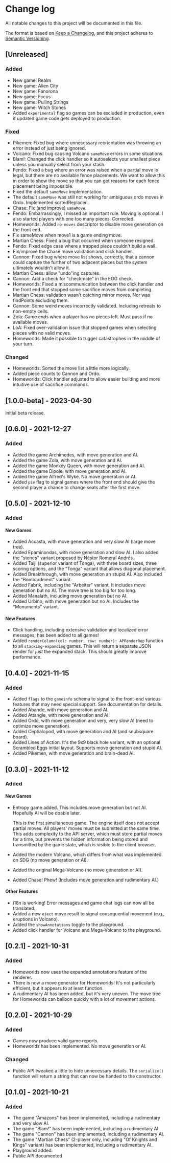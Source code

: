 # Change log

All notable changes to this project will be documented in this file.

The format is based on [Keep a Changelog](https://keepachangelog.com/en/1.0.0/),
and this project adheres to [Semantic Versioning](https://semver.org/spec/v2.0.0.html).

## [Unreleased]

### Added

* New game: Realm
* New game: Alien City
* New game: Fanorona
* New game: Focus
* New game: Pulling Strings
* New game: Witch Stones
* Added `experimental` flag so games can be excluded in production, even if updated game code gets deployed to production.

### Fixed

* Pikemen: Fixed bug where unnecessary reorientation was throwing an error instead of just being ignored.
* Volcano: Fixed bug causing Volcano `sameMove` errors in some situations.
* Blam!: Changed the click handler so it autoselects your smallest piece unless you manually select from your stash.
* Fendo: Fixed a bug where an error was raised when a partial move is legal, but there are no available fence placements. We want to allow this in order to show the move so that you can get reasons for each fence placement being impossible.
* Fixed the default `sameMove` implementation.
* The default `sameMove` was still not working for ambiguous ordo moves in Ordo. Implemented sortedReplacer.
* Chase: Fix (and improve) `sameMove`.
* Fendo: Embarrassingly, I missed an important rule. Moving is optional. I also started players with one too many pieces. Corrected.
* Homeworlds: Added `no-moves` descriptor to disable move generation on the front end.
* Fix sameMove when move1 is a game ending move.
* Martian Chess: Fixed a bug that occurred when someone resigned.
* Fendo: Fixed edge case where a trapped piece couldn't build a wall.
* Fix/improve the Chase move validation and click handler.
* Cannon: Fixed bug where move list shows, correctly, that a cannon could capture the further of two adjacent pieces but the system ultimately wouldn't allow it.
* Martian Chess: allow "undo"ing captures.
* Cannon: Add a check for "checkmate" in the EOG check.
* Homeworlds: Fixed a miscommunication between the click handler and the front end that stopped some sacrifice moves from completing.
* Martian Chess: validation wasn't catching mirror moves. Nor was findPoints excluding them.
* Cannon: Some weird moves incorrectly validated. Including retreats to non-empty cells.
* Zola: Game ends when a player has no pieces left. Must pass if no available moves.
* LoA: Fixed over-validation issue that stopped games when selecting pieces with no valid moves.
* Homeworlds: Made it possible to trigger catastrophes in the middle of your turn.

### Changed

* Homeworlds: Sorted the move list a little more logically.
* Added piece counts to Cannon and Ordo.
* Homeworlds: Click handler adjusted to allow easier building and more intuitive use of sacrifice commands.

## [1.0.0-beta] - 2023-04-30

Initial beta release.

## [0.6.0] - 2021-12-27

### Added

- Added the game Archimedes, with move generation and AI.
- Added the game Zola, with move generation and AI.
- Added the game Monkey Queen, with move generation and AI.
- Added the game Dipole, with move generation and AI.
- Added the game Alfred's Wyke. No move generation or AI.
- Added `pie` flag to signal games where the front end should give the second player a chance to change seats after the first move.

## [0.5.0] - 2021-12-10

### Added

#### New Games
- Added Accasta, with move generation and very slow AI (large move tree).
- Added Epaminondas, with move generation and slow AI. I also added the "stones" variant proposed by Néstor Romeral Andrés.
- Added Taiji (superior variant of Tonga), with three board sizes, three scoring options, and the "Tonga" variant that allows diagonal placement.
- Added Breakthrough, with move generation an stupid AI. Also included the "Bombardment" variant.
- Added Fabrik, including the "Arbeiter" variant. It includes move generation but no AI. The move tree is too big for too long.
- Added Manalath, including move generation but no AI.
- Added Urbino, with move generation but no AI. Includes the "Monuments" variant.

#### New Features

- Click handling, including extensive validation and localized error messages, has been added to all games!
- Added `renderColumn(col: number, row: number): APRenderRep` function to all `stacking-expanding` games. This will return a separate JSON render for *just* the expanded stack. This should greatly improve performance.

## [0.4.0] - 2021-11-15

### Added

- Added `flags` to the `gameinfo` schema to signal to the front-end various features that may need special support. See documentation for details.
- Added Abande, with move generation and AI.
- Added Attangle, with move generation and AI.
- Added Ordo, with move generation and very, very slow AI (need to optimize move generation).
- Added Cephalopod, with move generation and AI (and snubsquare board).
- Added Lines of Action. It's the 9x9 black hole variant, with an optional Scrambled Eggs initial layout. Supports move generation and stupid AI.
- Added Pikemen, with move generation and brain-dead AI.

## [0.3.0] - 2021-11-12

### Added

#### New Games

- Entropy game added. This includes move generation but not AI. Hopefully AI will be doable later.

  This is the first simultaneous game. The engine itself does not accept partial moves. All players' moves must be submitted at the same time. This adds complexity to the API server, which must store partial moves for a time, but prevents the hidden information being stored and transmitted by the game state, which is visible to the client browser.
- Added the modern Volcano, which differs from what was implemented on SDG (no move generation or AI).
- Added the original Mega-Volcano (no move generation or AI).
- Added Chase! Phew! (Includes move generation and rudimentary AI.)

#### Other Features

- i18n is working! Error messages and game chat logs can now all be translated.
- Added a new `eject` move result to signal consequential movement (e.g., eruptions in Volcano).
- Added the `showAnnotations` toggle to the playground.
- Added click handler for Volcano and Mega-Volcano to the playground.

## [0.2.1] - 2021-10-31

### Added

- Homeworlds now uses the expanded annotations feature of the renderer.
- There is now a move generator for Homeworlds! It's not particularly efficient, but it appears to at least function.
- A rudimentary AI has been added, but it's very uneven. The move tree for Homeworlds can balloon quickly with a lot of movement actions.

## [0.2.0] - 2021-10-29

### Added

- Games now produce valid game reports.
- Homeworlds has been implemented. No move generation or AI.

### Changed

- Public API tweaked a little to hide unnecessary details. The `serialize()` function will return a string that can now be handed to the constructor.

## [0.1.0] - 2021-10-21

### Added

- The game "Amazons" has been implemented, including a rudimentary and very slow AI.
- The game "Blam!" has been implemented, including a rudimentary AI.
- The game "Cannon" has been implemented, including a rudimentary AI.
- The game "Martian Chess" (2-player only, including "Of Knights and Kings" variant) has been implemented, including a rudimentary AI.
- Playground added.
- Public API documented
